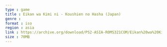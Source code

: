 ```yaml
---
type : game
title : Eikan wa Kimi ni - Koushien no Hasha (Japan)
genre : 
format : iso
region : asia
link : https://archive.org/download/PS2-ASIA-ROMS321COM/Eikan%20wa%20Kimi%20ni%20-%20Koushien%20no%20Hasha%20%28Japan%29.7z
size : 70MB
---
```

